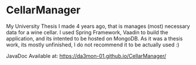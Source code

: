 # CellarManager

My University Thesis I made 4 years ago, that is manages (most) necessary data for a wine cellar. 
I used Spring Framework, Vaadin to build the application, and its intented to be hosted on MongoDB.
As it was a thesis work, its mostly unfinished, I do not recommend it to be actually used :)

JavaDoc Available at: https://da3mon-01.github.io/CellarManager/
